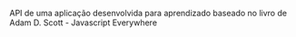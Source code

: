 API de uma aplicação desenvolvida para aprendizado baseado no livro de Adam D. Scott - Javascript Everywhere